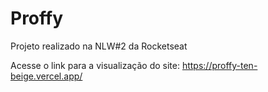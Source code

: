 # Proffy
 Projeto realizado na NLW#2 da Rocketseat

Acesse o link para a visualização do site: https://proffy-ten-beige.vercel.app/